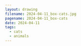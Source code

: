 ```yaml
---
layout: drawing
filename: 2024-04-11_box-cats.jpg
pagename: 2024-04-11_box-cats
date: 2024-04-11
tags:
  - cats
  - animals
---
```

